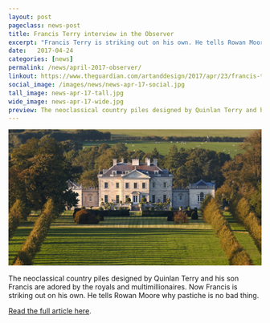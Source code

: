 ```yaml
---
layout: post
pageclass: news-post
title: Francis Terry interview in the Observer
excerpt: "Francis Terry is striking out on his own. He tells Rowan Moore of the Observer why pastiche is no bad thing."
date:   2017-04-24
categories: [news]
permalink: /news/april-2017-observer/
linkout: https://www.theguardian.com/artanddesign/2017/apr/23/francis-terry-architects-quinlan-neoclassical-pastiche
social_image: /images/news/news-apr-17-social.jpg
tall_image: news-apr-17-tall.jpg
wide_image: news-apr-17-wide.jpg
preview: The neoclassical country piles designed by Quinlan Terry and his son Francis are adored by the royals and multimillionaires. Now Francis is striking out on his own. He tells Rowan Moore why pastiche is no bad thing.
---
```


<img src="/images/news/news-apr-17.jpg" class="featured-image" alt="Francis Terry interview in the Observer">

<p>
The neoclassical country piles designed by Quinlan Terry and his son Francis are adored by the royals and multimillionaires. Now Francis is striking out on his own. He tells Rowan Moore why pastiche is no bad thing.
</p><p>
<a href="https://www.theguardian.com/artanddesign/2017/apr/23/francis-terry-architects-quinlan-neoclassical-pastiche" alt="Francis Terry interview in the Observer" target="_blank">Read the full article here</a>.
</p>